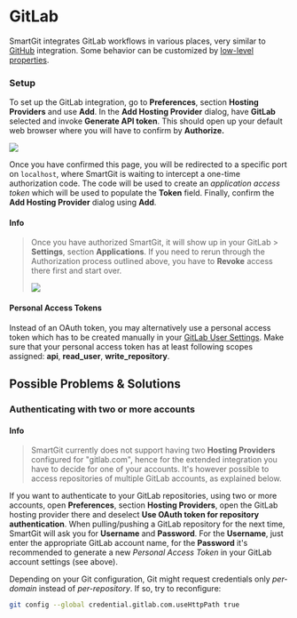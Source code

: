 # GitLab

SmartGit integrates GitLab workflows in various places, very similar to [GitHub](GitHub-integration.md) integration. Some behavior can be customized by [low-level properties](../GUI/AdvancedSettings/System-Properties.md).

### Setup

To set up the GitLab integration, go to **Preferences**, section **Hosting Providers** and use **Add**. In the **Add Hosting Provider** dialog, have **GitLab** selected and invoke **Generate API token**. This should open up your default web browser where you will have to confirm by **Authorize.**

**![](../attachments/53215471/53215474.png)**

Once you have confirmed this page, you will be redirected to a specific port on `localhost`, where SmartGit is waiting to intercept a one-time authorization code. The code will be used to create an *application access token* which will be used to populate the **Token** field. Finally, confirm the **Add Hosting Provider** dialog using **Add**.

#### Info

> Once you have authorized SmartGit, it will show up in your GitLab > **Settings**, section **Applications**.
> If you need to rerun through the Authorization process outlined above, you have to **Revoke** access
> there first and start over.
>
> ![](../attachments/53215471/53215472.png)

#### Personal Access Tokens

Instead of an OAuth token, you may alternatively use a personal access token which has to be created manually in your [GitLab User Settings](https://gitlab.com/-/profile/personal_access_tokens). Make sure that your personal access token has at least following scopes assigned:
**api**, **read_user**, **write_repository**.

## Possible Problems & Solutions

### Authenticating with two or more accounts

#### Info

> SmartGit currently does not support having two **Hosting Providers**
> configured for "gitlab.com", hence for the extended integration
> you have to decide for one of your accounts. It's
> however possible to access repositories of multiple GitLab accounts, as
> explained below.

If you want to authenticate to your GitLab repositories, using two or more accounts, open **Preferences**, section **Hosting Providers**, open the GitLab hosting provider there and deselect **Use OAuth token for repository authentication**. When pulling/pushing a GitLab repository for the next time, SmartGit will ask you for **Username** and
**Password**. For the **Username**, just enter the appropriate GitLab account name, for the **Password** it's recommended to generate a new
*Personal Access Token* in your GitLab account settings (see above).

Depending on your Git configuration, Git might request credentials only
*per-domain* instead of *per-repository*. If so, try to reconfigure:

``` bash
git config --global credential.gitlab.com.useHttpPath true
```


